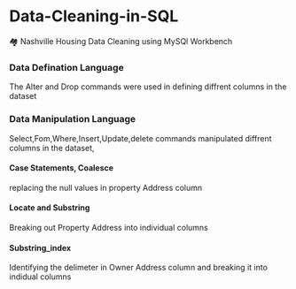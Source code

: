 # Data-Cleaning-in-SQL

🏘 Nashville Housing Data Cleaning using MySQl Workbench

### Data Defination Language
 The Alter and Drop commands were used in defining diffrent columns in the dataset
### Data Manipulation Language
Select,Fom,Where,Insert,Update,delete commands manipulated diffrent columns in the dataset,
#### Case Statements, Coalesce
 replacing the null values in property Address column
 
#### Locate and Substring  
 Breaking out Property Address into individual columns

 #### Substring_index
  Identifying the delimeter in Owner Address column and breaking it into indidual columns

